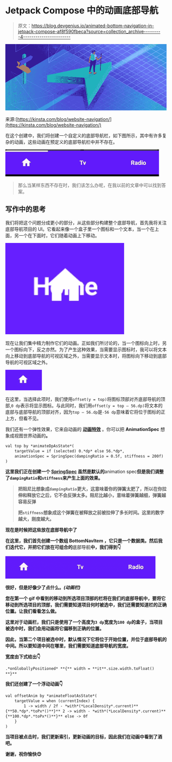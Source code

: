 # Jetpack Compose 中的动画底部导航

> 原文：<https://blog.devgenius.io/animated-bottom-navigation-in-jetpack-compose-af8f590fbeca?source=collection_archive---------4----------------------->

![](img/b74dfb0928712b398e9926c6999dd3dd.png)

来源:[https://kinsta.com/blog/website-navigation/](https://kinsta.com/blog/website-navigation/)

在这个创建中，我们将创建一个自定义的底部导航栏，如下图所示，其中有许多复杂的动画，这些动画在预定义的底部导航栏中并不存在。

![](img/447479019fee55b5f6536de0606f6700.png)

> 那么当某样东西不存在时，我们该怎么办呢，在我以前的文章中可以找到答案。

## 写作中的思考

我们将把这个问题分成更小的部分，从这些部分构建整个底部导航，首先我将关注底部导航项目的 UI。它看起来像一个盒子里一个图标和一个文本，当一个在上面，另一个在下面时，它们随着动画上下移动。

![](img/f5ea94f5871249005126c8784bd6bb2f.png)

现在让我们集中精力制作它们的动画。正如我们所讨论的，当一个图标向上时，另一个图标向下，反之亦然。为了产生这种效果，当需要显示图标时，我可以将文本向上移动到底部导航的可视区域之外，当需要显示文本时，将图标向下移动到底部导航的可视区域之外。

![](img/5810b901951d06920288021bbf59cf87.png)

在这里，当选择此项时，我们使用`offset(y = top)`将图标顶部对齐底部导航的顶部,`0 dp`表示将显示图标。与此同时，我们用`offset(y = top — 56.dp)`将文本的底部与底部导航的顶部对齐，因为`top — 56.dp`是`-56 dp`意味着它将位于图标的正上方，但看不见。

我们还有一个弹性效果，它来自动画的 [**动画特效**](https://developer.android.com/jetpack/compose/animation#animationspec) 。你可以把 **AnimationSpec** 想象成视图世界动画的[](https://thoughtbot.com/blog/android-interpolators-a-visual-guide)**。**

```
val top by *animateDpAsState*(
    targetValue = if (selected) 0.*dp* else 56.*dp*,
    animationSpec = SpringSpec(dampingRatio = 0.5f, stiffness = 200f)
)
```

**这里我们正在创建一个 [**SpringSpec**](https://developer.android.com/reference/kotlin/androidx/compose/animation/core/SpringSpec) 虽然是默认的**animation spec**但是我们调整了`dampingRatio`和`stiffness`来产生上面的效果。**

> **把阻尼比想象成`dampingRatio`更大，这意味着你的弹簧太肥了，所以在你拉伸和释放它之后，它不会反弹太多。阻尼比越小，意味着弹簧越细，弹簧越容易反弹**
> 
> **把`stiffness`想象成这个弹簧在被释放之前被拉伸了多长时间。这里的数字越大，刚度越大。**

**现在是时候把这些放在底部导航中了**

**在这里，我们首先创建一个数组 **BottomNavItem** ，它只是一个数据类。然后我们迭代它，并把它们放在可组合的**底部导航**中，我们得到👇**

**![](img/a86e5850faacdaa43b161344c7f5e2c3.png)**

**很好，但是好像少了点什么。*(动画栏)***

**您在第一个 gif 中看到的移动到所选项目顶部的栏将在我们的底部导航中，要将它移动到所选项目的顶部，我们需要知道项目何时被选中，我们还需要知道栏的正确位置。让我们看看怎么做。**

**这里对于动画栏，我们只是使用了一个高度为`3 dp`宽度为`100 dp`的盒子，当项目被选中时，我们会用动画将它偏移到正确的位置。**

**因此，当第二个项目被选中时，默认情况下它将位于开始位置，并位于底部导航的中间。所以要知道中间在哪里，我们需要知道底部导航的宽度。**

**宽度由下式给出👇**

```
.*onGloballyPositioned* **{** width = **it**.size.width.toFloat()
**}**
```

**我们还创建了一个浮动动画👇**

```
val offsetAnim by *animateFloatAsState*(
    targetValue = when (currentIndex) {
        1 -> width / 2f - *with*(*LocalDensity*.current)**{**50.*dp*.*toPx*()**}** 2 -> width - *with*(*LocalDensity*.current)**{**100.*dp*.*toPx*()**}** else -> 0f
    }
)
```

**当项目被点击时，我们更新索引，更新动画的目标，因此我们在动画中看到了酒吧。**

**谢谢，祝你愉快😊**